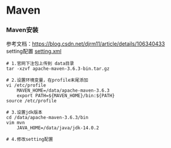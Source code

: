 # Maven

### Maven安装
参考文档：<https://blog.csdn.net/djrm11/article/details/106340433>  
setting配置 [setting.xml](settings.xml)

```shell script
# 1.官网下注包上传到 data目录
tar -xzvf apache-maven-3.6.3-bin.tar.gz
  
# 2.设置环境变量，在profile末尾添加
vi /etc/profile
    MAVEN_HOME=/data/apache-maven-3.6.3
    export PATH=${MAVEN_HOME}/bin:${PATH}
source /etc/profile

# 3.设置jdk版本
cd /data/apache-maven-3.6.3/bin
vim mvn
    JAVA_HOME=/data/java/jdk-14.0.2
    
# 4.修改setting配置
```


        
